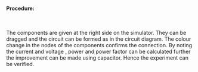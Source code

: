 
 
<h4>Procedure:</h4><br>
<p>The components are given at the right side on the simulator. They can be dragged and the circuit can be formed as in the circuit diagram. The colour change in the nodes of the components confirms the connection. By noting the current and voltage , power and power factor can be calculated further the improvement can be made using capacitor. Hence the experiment can be verified. </p>
 
 
